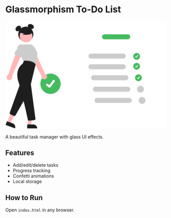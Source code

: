 # Glassmorphism To-Do List
![Preview](images/to-do-list.svg)

A beautiful task manager with glass UI effects.

## Features
- Add/edit/delete tasks
- Progress tracking
- Confetti animations
- Local storage

## How to Run
Open `index.html` in any browser.